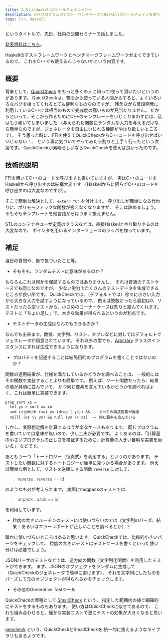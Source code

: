 ```yaml
---
title: たのしいHaskellのツールチェインとC++
description: C++プログラムのテスト・ベンチマークにHaskellのツールチェインを使う
tags: C++, Haskell
---
```


というタイトルで、先日、社内の公開セミナーで話しました。

[発表資料はこちら](/pub/pfi-seminar-2012-07-19/main.html)。

Haskellのテストフレームワークとベンチマークフレームワークがよくできているので、
これをC++でも使えるんじゃないかという内容です。

## 概要

背景として、[QuickCheck](http://hackage.haskell.org/package/QuickCheck) をもっと多くの人に知って/使って貰いたいというのがあります。
QuickCheckは、普段から使っている人間からすると、よくいろいろなバグを拾ってくれるとても便利なものなのですが、
残念ながら普段開発に利用しているC++には相当のもので完成度の高いものが見当たりません。
だからといって、そこから作るためにC++のテンプレートをいじくりまわすには、私はもう老いてしまいました
（与えられた関数にランダムな入力を与えるだけなら簡単なのですが、ジェネレータを自由にいじれる機能がやはり欲しいところで）。
そう思った時に、FFIを使えてQuickCheckからC++コードを呼び出せばいいじゃない！、
という事に気づいてやってみたら割りと上手く行ったという次第です。
QuickCheckが素晴らしいならQuickCheckを使えば良かったのです。

## 技術的説明

FFIを用いてC++のコードを呼び出すと書いていますが、
実はC++のコードをHaskellから呼び出すのは結構大変です
（Haskellからに限らずC++のコードを呼び出すのは大変なのですが）。

そこで簡単な解決として、`extern "C"` を付けます。
呼び出しが簡単になる代わりに、ポリモーフィックな関数が扱えなくなりますが、
そこは諦めましょう。そもそもテンプレートを他言語からはうまく扱えません。

STLのコンテナやユーザ定義のクラスなどは、直接Haskellとやり取りするのは大変なので、
ポインタを用いるインターフェースのラッパを作っています。

## 補足

当日の質問や、後で気づいたこと等。

* そもそも、ランダムテストに意味があるのか？

もちろんこれは何かを保証するものではありませんし、
それは普通のテストケースでも同じなのですが、
少ない労力でたくさんのテストデータを生成できるところが良い所です。
QuickCheckでは、（デフォルトでは）徐々に小さい入力から大きな入力を試すようになっているので、
例えば整数だったら最初は0、リストだったら空リストから、小さめのコーナーケースは割りと踏んでくれます。
テストに「ちょい足し」で、大きな効果が得られるというのが利点です。

* テストデータの生成はなんでもできるのか？

なんでも出来ます。数値、文字列、リスト、タプルなどに対してはデフォルトで
ジェネレータが用意されています。
それ以外の型でも、[Arbitrary](http://hackage.haskell.org/packages/archive/QuickCheck/2.5/doc/html/Test-QuickCheck-Arbitrary.html#t:Arbitrary) クラスのインスタンスにすれば生成できるようになります。

* プロパティを記述することは結局目的のプログラムを書くことではないのか？

関数の適用結果が、仕様を満たしているかどうかを調べることは、
一般的にはその関数を実装することよりも簡単です。
例えば、ソート関数だったら、結果の値が昇順に並んでいて、
かつ同じ要素を含んでいるかどうかを調べればよく、これは簡単に実装できます。

~~~ {.haskell}
prop_sort xs =
  let ys = sort xs in
  and (zipWith (<=) ys (drop 1 ys)) && -- すべての隣接要素が昇順
  nulll (xs \\ ys) && null (ys \\ xs)  -- 同じ要素を含んでいる
~~~

しかし、実際想定解を計算するほうが楽なケースもあります。
同じプログラムを書いていては意味が無いので、少し工夫が必要です。
よくあるのは、「計算量の小さいプログラムの正しさを検証するために、計算量の大きい自明な実装を用いる」
などです。

あともう一つ「トートロジー（恒真式）を利用する」というのがあります。
テストしたい関数に対するトートロジーが簡単に見つかる場合があります。
例えば簡単な例として、リストを逆順にする関数 `reverse` に対して、

> reverse . reverse == id

のようなものが考えられます。
実際にmsgpackのテストでは、

> unpack . pack == id

を利用しています。

* 粒度の大きいルーチンのテストには使いづらいのでは（文字列のパーズ、結果・あるいはエラーレポートが正しいことを調べるとか）？

確かに使いづらいところはあると思います。
QuickCheckでは、比較的小さいパーツをチェックして、
粒度の大きいテストはテストケースを書くといった使い分けは必要でしょう。

JSONパーザのテストなどでは、逆方向の関数（文字列化関数）を利用したテストができます。
まず、JSONのオブジェクトをランダムに生成して（QuickCheckのジェネレータで簡単に書けます）、
それを文字列にしたものをパーズして元のオブジェクトが得られるかをチェックします。

* その他のGenerative Testツール

QuickCheckの亜種として [SmallCheck](http://hackage.haskell.org/package/smallcheck) という、
指定した範囲内の値で網羅的にテストをするものもあります。
使い方はQuickCheckに似せてあるので、
これも組み合わせると、僅かな実装コストで更にテストの効果が大きくなると思います。

[gencheck](http://hackage.haskell.org/package/gencheck) という、QuickCheckとSmallCheckを
統一的に扱えるようなライブラリもあるようです。
